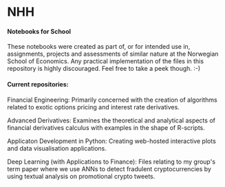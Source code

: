 # NHH
#### Notebooks for School

These notebooks were created as part of, or for intended use in, assignments, projects and assessments of similar nature at the Norwegian School of Economics. 
Any practical implementation of the files in this repository is highly discouraged. Feel free to take a peek though. :-)

#### Current repositories:
Financial Engineering: 
Primarily concerned with the creation of algorithms related to exotic options pricing and interest rate derivatives.

Advanced Derivatives: 
Examines the theoretical and analytical aspects of financial derivatives calculus with examples in the shape of R-scripts.

Applicaton Development in Python: 
Creating web-hosted interactive plots and data visualisation applications.

Deep Learning (with Applications to Finance):
Files relating to my group's term paper where we use ANNs to detect fradulent cryptocurrencies by using textual analysis on promotional crypto tweets.
